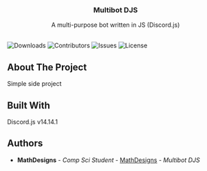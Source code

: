 <br/>
<p align="center">
  <h3 align="center">Multibot DJS</h3>

  <p align="center">
    A multi-purpose bot written in JS (Discord.js) 
    <br/>
    <br/>
  </p>
</p>

![Downloads](https://img.shields.io/github/downloads/MathDesigns/multibot-djs/total) ![Contributors](https://img.shields.io/github/contributors/MathDesigns/multibot-djs?color=dark-green) ![Issues](https://img.shields.io/github/issues/MathDesigns/multibot-djs) ![License](https://img.shields.io/github/license/MathDesigns/multibot-djs)

## About The Project

Simple side project

## Built With

Discord.js v14.14.1

## Authors

* **MathDesigns** - *Comp Sci Student* - [MathDesigns](https://github.com/MathDesigns) - *Multibot DJS*
